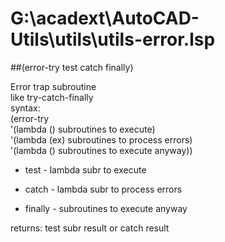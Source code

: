 # G:\acadext\AutoCAD-Utils\utils\utils-error.lsp
##(error-try test catch finally)
Error trap subroutine <br/> like try-catch-finally <br/> syntax: <br/> (error-try <br/> '(lambda () subroutines to execute) <br/>	'(lambda (ex) subroutines to process errors) <br/>	'(lambda () subroutines to execute anyway))
* test - lambda subr to execute
* catch - lambda subr to process errors
* finally - subroutines to execute anyway
returns: test subr result or catch result
